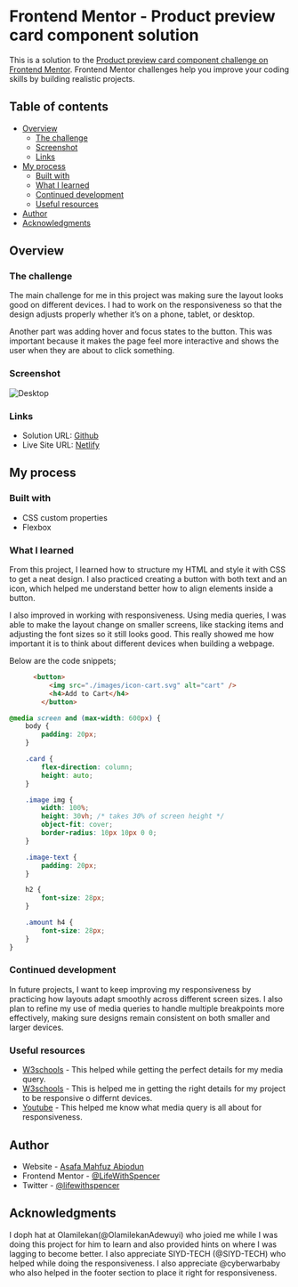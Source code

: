 # Frontend Mentor - Product preview card component solution

This is a solution to the [Product preview card component challenge on Frontend Mentor](https://www.frontendmentor.io/challenges/product-preview-card-component-GO7UmttRfa). Frontend Mentor challenges help you improve your coding skills by building realistic projects. 

## Table of contents

- [Overview](#overview)
  - [The challenge](#the-challenge)
  - [Screenshot](#screenshot)
  - [Links](#links)
- [My process](#my-process)
  - [Built with](#built-with)
  - [What I learned](#what-i-learned)
  - [Continued development](#continued-development)
  - [Useful resources](#useful-resources)
- [Author](#author)
- [Acknowledgments](#acknowledgments)

## Overview

### The challenge

The main challenge for me in this project was making sure the layout looks good on different devices. I had to work on the responsiveness so that the design adjusts properly whether it’s on a phone, tablet, or desktop.

Another part was adding hover and focus states to the button. This was important because it makes the page feel more interactive and shows the user when they are about to click something.

### Screenshot

![Desktop](/product-preview-card-component-main/Outcome/product_screenshot.png)



### Links

- Solution URL: [Github](https://github.com/LifeWithSpencer/product-preview-card.git)
- Live Site URL: [Netlify](https://product-preview-card-9228.netlify.app/)

## My process

### Built with
- CSS custom properties
- Flexbox


### What I learned

From this project, I learned how to structure my HTML and style it with CSS to get a neat design. I also practiced creating a button with both text and an icon, which helped me understand better how to align elements inside a button.

I also improved in working with responsiveness. Using media queries, I was able to make the layout change on smaller screens, like stacking items and adjusting the font sizes so it still looks good. This really showed me how important it is to think about different devices when building a webpage.

Below are the code snippets;

```html
      <button>
          <img src="./images/icon-cart.svg" alt="cart" />
          <h4>Add to Cart</h4>
        </button>
```
```css
@media screen and (max-width: 600px) {
    body {
        padding: 20px;
    }

    .card {
        flex-direction: column;
        height: auto;
    }

    .image img {
        width: 100%;
        height: 30vh; /* takes 30% of screen height */
        object-fit: cover;
        border-radius: 10px 10px 0 0;
    }

    .image-text {
        padding: 20px;
    }

    h2 {
        font-size: 28px;
    }

    .amount h4 {
        font-size: 28px;
    }
}
```

### Continued development

In future projects, I want to keep improving my responsiveness by practicing how layouts adapt smoothly across different screen sizes. I also plan to refine my use of media queries to handle multiple breakpoints more effectively, making sure designs remain consistent on both smaller and larger devices.

### Useful resources

- [W3schools](https://www.w3schools.com/css/css3_mediaqueries.asp) - This helped while getting the perfect details for my media query.
- [W3schools](https://www.w3schools.com/css/css_rwd_intro.asp) - This is helped me in getting the right details for my project to be responsive o differnt devices.
- [Youtube](https://www.youtube.com/watch?v=n9yI6fjkrfE&t=10s) - This helped me know what media query is all about for responsiveness.


## Author

- Website - [Asafa Mahfuz Abiodun](https://github.com/LifeWithSpencer)
- Frontend Mentor - [@LifeWithSpencer](https://www.frontendmentor.io/profile/LifeWithSpencer)
- Twitter - [@lifewithspencer](https://x.com/lifewithspencer?t=4cus2ODv5bB2Vp1TFgaOrA&s=08)


## Acknowledgments

I doph hat at Olamilekan(@OlamilekanAdewuyi) who joied me while I was doing this project for him to learn and also provided hints on where I was lagging to become better. I also appreciate SIYD-TECH (@SIYD-TECH) who helped while doing the responsiveness. I also appreciate @cyberwarbaby who also helped in the footer section to place it right for responsiveness.

